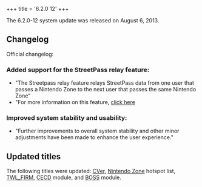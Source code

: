 +++
title = '6.2.0 12'
+++

The 6.2.0-12 system update was released on August 6, 2013.

## Changelog

Official changelog:

### Added support for the StreetPass relay feature:

- "The Streetpass relay feature relays StreetPass data from one user
  that passes a Nintendo Zone to the next user that passes the same
  Nintendo Zone"
- "For more information on this feature, [click
  here](http://www.nintendo.com/consumer/systems/3ds/en_na/gi_index.jsp?menu=applications%20and%20features&submenu=ctr-gi-apps-streetpass-relay-station)

### Improved system stability and usability:

- "Further improvements to overall system stability and other minor
  adjustments have been made to enhance the user experience."

## Updated titles

The following titles were updated: [CVer](CVer "wikilink"), [Nintendo
Zone](Nintendo_Zone "wikilink") hotspot list,
[TWL_FIRM](FIRM "wikilink"), [CECD](StreetPass "wikilink") module, and
[BOSS](SpotPass "wikilink") module.